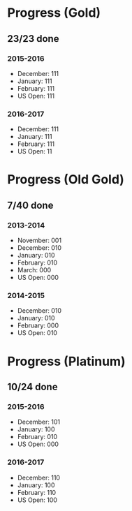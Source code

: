 # Progress (Gold)
## 23/23 done
### 2015-2016
* December: 111
* January: 111
* February: 111
* US Open: 111

### 2016-2017
* December: 111
* January: 111
* February: 111
* US Open: 11

# Progress (Old Gold)
## 7/40 done
### 2013-2014
* November: 001
* December: 010
* January: 010
* February: 010
* March: 000
* US Open: 000

### 2014-2015
* December: 010
* January: 010
* February: 000
* US Open: 010

# Progress (Platinum)
## 10/24 done
### 2015-2016
* December: 101
* January: 100
* February: 010
* US Open: 000

### 2016-2017
* December: 110
* January: 100
* February: 110
* US Open: 100
